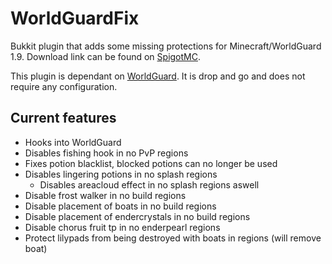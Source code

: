 # WorldGuardFix
Bukkit plugin that adds some missing protections for Minecraft/WorldGuard 1.9.
Download link can be found on [SpigotMC](https://www.spigotmc.org/resources/worldguard-fix.22712/).

This plugin is dependant on [WorldGuard](https://github.com/sk89q/WorldGuard). It is drop and go and does not require any configuration.

## Current features

- Hooks into WorldGuard
- Disables fishing hook in no PvP regions
- Fixes potion blacklist, blocked potions can no longer be used
- Disables lingering potions in no splash regions
  - Disables areacloud effect in no splash regions aswell
- Disable frost walker in no build regions
- Disable placement of boats in no build regions
- Disable placement of endercrystals in no build regions
- Disable chorus fruit tp in no enderpearl regions
- Protect lilypads from being destroyed with boats in regions (will remove boat)